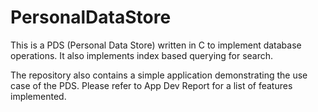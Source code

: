 # PersonalDataStore
This is a PDS (Personal Data Store) written in C to implement database operations. It also implements index based querying for search.

The repository also contains a simple application demonstrating the use case of the PDS.
Please refer to App Dev Report for a list of features implemented.

